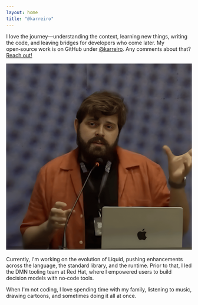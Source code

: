 ```yaml
---
layout: home
title: "@karreiro"
---
```


I love the journey—understanding the context, learning new things, writing the code, and leaving bridges for developers who come later. My open‑source work is on GitHub under [@karreiro](http://github.com/karreiro). Any comments about that? [Reach out!](https://www.linkedin.com/in/karreiro)

![Demo](/assets/profile-picture-2.png "Demo")

Currently, I'm working on the evolution of Liquid, pushing enhancements across the language, the standard library, and the runtime. Prior to that, I led the DMN tooling team at Red Hat, where I empowered users to build decision models with no‑code tools.

When I'm not coding, I love spending time with my family, listening to music, drawing cartoons, and sometimes doing it all at once.
